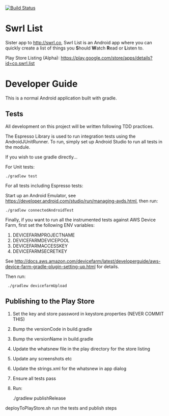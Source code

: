 [![Build Status](https://travis-ci.org/mrkyle7/SwrlList.svg?branch=master)](https://travis-ci.org/mrkyle7/SwrlList)

# Swrl List

Sister app to http://swrl.co, Swrl List is an Android app where you can quickly create a list of things you **S**hould **W**atch **R**ead or **L**isten to.

Play Store Listing (Alpha): https://play.google.com/store/apps/details?id=co.swrl.list

# Developer Guide

This is a normal Android application built with gradle.

## Tests

All development on this project will be written following TDD practices.

The Espresso Library is used to run integration tests using the AndroidJUnitRunner. To run, simply set up Android Studio to run all tests in the module.

If you wish to use gradle directly...

For Unit tests:

    ./gradlew test
    
For all tests including Espresso tests:

Start up an Android Emulator, see https://developer.android.com/studio/run/managing-avds.html, then run:

    ./gradlew connectedAndroidTest
    
Finally, if you want to run all the instrumented tests against AWS Device Farm, first set the following ENV variables:
 1. DEVICEFARMPROJECTNAME
 2. DEVICEFARMDEVICEPOOL
 3. DEVICEFARMACCESSKEY
 4. DEVICEFARMSECRETKEY
 
See http://docs.aws.amazon.com/devicefarm/latest/developerguide/aws-device-farm-gradle-plugin-setting-up.html for details.
 
Then run:
 
     ./gradlew devicefarmUpload

## Publishing to the Play Store

 1. Set the key and store password in keystore.properties (NEVER COMMIT THIS)
 2. Bump the versionCode in build.gradle
 3. Bump the versionName in build.gradle
 4. Update the whatsnew file in the play directory for the store listing
 5. Update any screenshots etc
 6. Update the strings.xml for the whatsnew in app dialog
 7. Ensure all tests pass
 8. Run:

     ./gradlew publishRelease
     
deployToPlayStore.sh run the tests and publish steps
